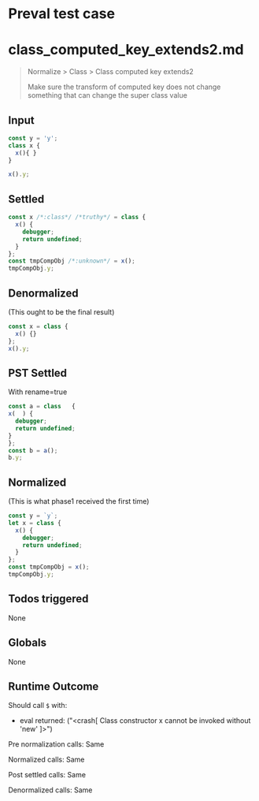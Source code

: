 # Preval test case

# class_computed_key_extends2.md

> Normalize > Class > Class computed key extends2
>
> Make sure the transform of computed key does not change something that can change the super class value

## Input

`````js filename=intro
const y = 'y';
class x {
  x(){ }
}

x().y;
`````


## Settled


`````js filename=intro
const x /*:class*/ /*truthy*/ = class {
  x() {
    debugger;
    return undefined;
  }
};
const tmpCompObj /*:unknown*/ = x();
tmpCompObj.y;
`````


## Denormalized
(This ought to be the final result)

`````js filename=intro
const x = class {
  x() {}
};
x().y;
`````


## PST Settled
With rename=true

`````js filename=intro
const a = class   {
x(  ) {
  debugger;
  return undefined;
}
};
const b = a();
b.y;
`````


## Normalized
(This is what phase1 received the first time)

`````js filename=intro
const y = `y`;
let x = class {
  x() {
    debugger;
    return undefined;
  }
};
const tmpCompObj = x();
tmpCompObj.y;
`````


## Todos triggered


None


## Globals


None


## Runtime Outcome


Should call `$` with:
 - eval returned: ("<crash[ Class constructor x cannot be invoked without 'new' ]>")

Pre normalization calls: Same

Normalized calls: Same

Post settled calls: Same

Denormalized calls: Same
